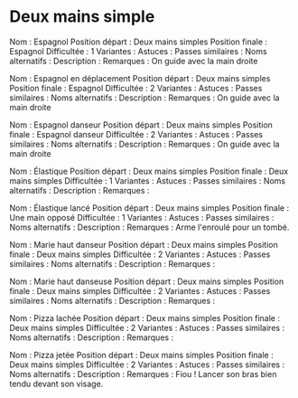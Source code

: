 Deux mains simple
=================

Nom : Espagnol
Position départ : Deux mains simples
Position finale : Espagnol
Difficultée : 1
Variantes :
Astuces : 
Passes similaires : 
Noms alternatifs : 
Description :
Remarques : On guide avec la main droite


Nom : Espagnol en déplacement
Position départ : Deux mains simples
Position finale : Espagnol
Difficultée : 2
Variantes :
Astuces : 
Passes similaires : 
Noms alternatifs : 
Description :
Remarques :  On guide avec la main droite


Nom : Espagnol danseur
Position départ : Deux mains simples
Position finale : Espagnol danseur
Difficultée : 2
Variantes :
Astuces : 
Passes similaires : 
Noms alternatifs : 
Description :
Remarques : On guide avec la main droite


Nom : Élastique
Position départ : Deux mains simples
Position finale : Deux mains simples
Difficultée : 1
Variantes :
Astuces : 
Passes similaires : 
Noms alternatifs : 
Description :
Remarques :


Nom : Élastique lancé
Position départ : Deux mains simples
Position finale : Une main opposé
Difficultée : 1
Variantes :
Astuces : 
Passes similaires : 
Noms alternatifs : 
Description :
Remarques : Arme l'enroulé pour un tombé.


Nom : Marie haut danseur
Position départ : Deux mains simples
Position finale : Deux mains simples
Difficultée : 2
Variantes :
Astuces : 
Passes similaires : 
Noms alternatifs : 
Description :
Remarques :


Nom : Marie haut danseuse
Position départ : Deux mains simples
Position finale : Deux mains simples
Difficultée : 2
Variantes :
Astuces : 
Passes similaires : 
Noms alternatifs : 
Description :
Remarques :


Nom : Pizza lachée
Position départ : Deux mains simples
Position finale : Deux mains simples
Difficultée : 2
Variantes :
Astuces : 
Passes similaires : 
Noms alternatifs : 
Description :
Remarques :


Nom : Pizza jetée
Position départ : Deux mains simples
Position finale : Deux mains simples
Difficultée : 2
Variantes :
Astuces : 
Passes similaires : 
Noms alternatifs : 
Description :
Remarques : Fiou ! Lancer son bras bien tendu devant son visage.
